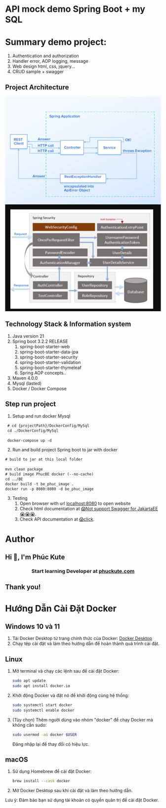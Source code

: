 # API mock demo Spring Boot + my SQL

# Summary demo project:
  1. Authentication and authorization
  2. Handler error, AOP logging, message
  3. Web design html, css, jquery...
  4. CRUD sample + swagger

## Project Architecture
<a href="#" target="blank">
    <img style="display: block; margin-left: auto; margin-right: auto;" src="./Architecture/ExceptionHandlerFlow.png"
alt="Project Architecture By Phúc Kute"/></a>
<a href="#" target="blank">
    <img style="display: block; margin-left: auto; margin-right: auto;" src="./Architecture/JwtFlow.png"
alt="Project Architecture By Phúc Kute"/></a>

## Technology Stack & Information system
1. Java version 21   
2. Spring boot 3.2.2 RELEASE 
   1. spring-boot-starter-web
   2. spring-boot-starter-data-jpa
   3. spring-boot-starter-security
   4. spring-boot-starter-validation
   5. spring-boot-starter-thymeleaf
   5. Spring AOP concepts..
3. Maven 4.0.0
4. Mysql (lasted)
5. Docker / Docker Compose

## Step run project
1. Setup and run docker Mysql
```
 # cd {projectPath}/DockerConfig/MySql
 cd ./DockerConfig/MySql

 docker-compose up -d
```
2. Run and build project Spring boot to jar with docker
 ```
# build to jar at this local folder

mvn clean package
# build image PhucBE docker (--no-cache)
cd ../BE
docker build -t be_phuc_image .
docker run -p 8080:8080 -d be_phuc_image
```
3. Testing
   1. Open browser with url <a href="http://localhost:8080" target="blank">localhost:8080</a> to open website
   2. Check html documentation at <a href="http://localhost:8080/swagger-ui/index.html" target="blank">😱Not support Swagger for JakartaEE 😭😭😭</a>.
   2. Check API documentation at <a href="http://localhost:8080/v3/api-docs" target="blank">😱click</a>.

# Author
<h2 style="display: c">Hi 👋, I'm Phúc Kute</h2>
<h3 align="center">Start learning Developer at <a href="https://google.com" target="blank">phuckute.com</a></h3>
<h2 style="display: c">Thank you!</h4>

# Hướng Dẫn Cài Đặt Docker

## Windows 10 và 11

1. Tải Docker Desktop từ trang chính thức của Docker: [Docker Desktop](https://www.docker.com/products/docker-desktop)
2. Chạy tệp cài đặt và làm theo hướng dẫn để hoàn thành quá trình cài đặt.

## Linux

1. Mở terminal và chạy các lệnh sau để cài đặt Docker:

    ```bash
    sudo apt update
    sudo apt install docker.io
    ```

2. Khởi động Docker và đặt nó để khởi động cùng hệ thống:

    ```bash
    sudo systemctl start docker
    sudo systemctl enable docker
    ```

3. (Tùy chọn) Thêm người dùng vào nhóm "docker" để chạy Docker mà không cần sudo:

    ```bash
    sudo usermod -aG docker $USER
    ```

   Đăng nhập lại để thay đổi có hiệu lực.

## macOS

1. Sử dụng Homebrew để cài đặt Docker:

    ```bash
    brew install --cask docker
    ```

2. Mở Docker Desktop sau khi cài đặt và làm theo hướng dẫn.

Lưu ý: Đảm bảo bạn sử dụng tài khoản có quyền quản trị để cài đặt Docker.